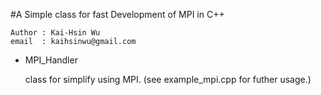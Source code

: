 #A Simple class for fast Development of MPI in C++

	Author : Kai-Hsin Wu
    email  : kaihsinwu@gmail.com

* MPI_Handler

	class for simplify using MPI. 
	(see example_mpi.cpp for futher usage.)

	
